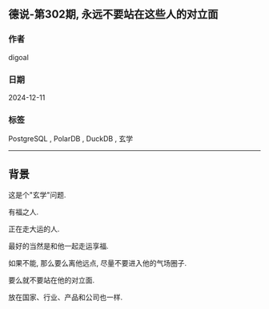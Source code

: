 ## 德说-第302期, 永远不要站在这些人的对立面    
                                                                          
### 作者                                                               
digoal                                                                 
                                                                                 
### 日期                                                                               
2024-12-11                                             
                                        
### 标签                                                             
PostgreSQL , PolarDB , DuckDB , 玄学   
                                                                                                     
----                                                                              
                                                                                            
## 背景     
这是个"玄学"问题.    
    
有福之人.    
    
正在走大运的人.    
  
最好的当然是和他一起走运享福.  
  
如果不能, 那么要么离他远点, 尽量不要进入他的气场圈子.     
  
要么就不要站在他的对立面.  
  
放在国家、行业、产品和公司也一样.   
   
